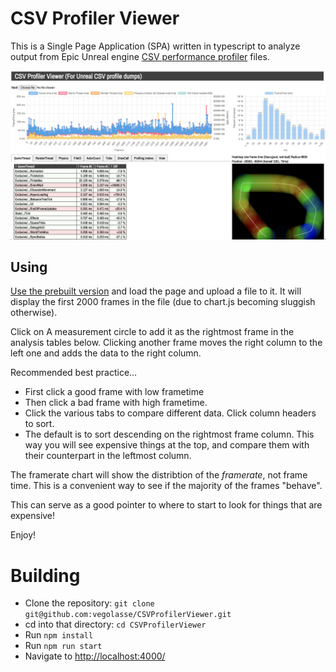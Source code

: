 CSV Profiler Viewer
===

This is a Single Page Application (SPA) written in typescript to analyze output from Epic Unreal engine [CSV performance profiler](https://docs.unrealengine.com/4.27/en-US/TestingAndOptimization/PerformanceAndProfiling/CSVProfiler/) files.

![Screenshot from the app](screenshot.png)

Using
--

[Use the prebuilt version](https://vegolasse.github.io/CSVProfilerViewer/) and load the page and upload a file to it. It will display the first 2000 frames in the file (due to chart.js becoming sluggish otherwise).

Click on A measurement circle to add it as the rightmost frame in the analysis tables below. Clicking another frame moves the right column to the left one and adds the data to the right column.

Recommended best practice...

 - First click a good frame with low frametime
 - Then click a bad frame with high frametime.
 - Click the various tabs to compare different data. Click column headers to sort.
 - The default is to sort descending on the rightmost frame column. This way you will see expensive things at the top, and compare them with their counterpart in the leftmost column.

The framerate chart will show the distribtion of the _framerate_, not frame time. This is a convenient way to see if the majority of the frames "behave".

This can serve as a good pointer to where to start to look for things that are expensive!

Enjoy!

Building
===

 - Clone the repository: `git clone git@github.com:vegolasse/CSVProfilerViewer.git`
 - cd into that directory: `cd CSVProfilerViewer`
 - Run `npm install`
 - Run `npm run start`
 - Navigate to [http://localhost:4000/](http://localhost:4000/)
